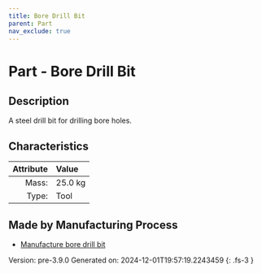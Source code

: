 ```yaml
---
title: Bore Drill Bit
parent: Part
nav_exclude: true
---
```

# Part - Bore Drill Bit

## Description
A steel drill bit for drilling bore holes.

## Characteristics

| Attribute      | Value |
|--------:|:------|
|Mass:|25.0 kg|
|Type:|Tool|

## Made by Manufacturing Process

- [Manufacture bore drill bit](../process/manufacture-bore-drill-bit.html)



Version: pre-3.9.0 Generated on: 2024-12-01T19:57:19.2243459
{: .fs-3 }


